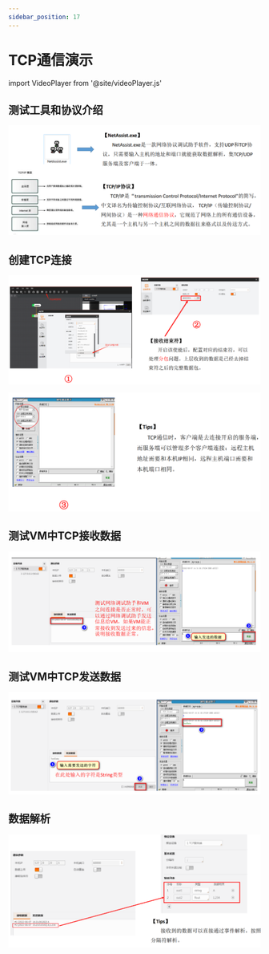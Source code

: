```yaml
---
sidebar_position: 17
---
```


# TCP通信演示

import VideoPlayer from '@site/videoPlayer.js'

<VideoPlayer src="https://xian-vforum.oss-cn-hangzhou.aliyuncs.com/2022-07-15_RTcxDH7juS_TCP%E9%80%9A%E4%BF%A1%E6%BC%94%E7%A4%BA_x264.mp4"/>

## 测试工具和协议介绍

![](image.png)

## 创建TCP连接

![](image-1.png)

![](image-2.png)

## 测试VM中TCP接收数据

![](image-3.png)

## 测试VM中TCP发送数据

![](image-4.png)

## 数据解析

![](image-5.png)








